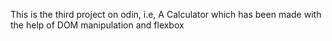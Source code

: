 This is the third project on odin, i.e, A Calculator which has been made with the help of DOM manipulation and flexbox